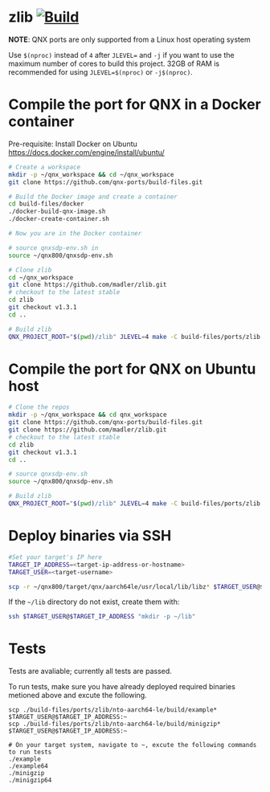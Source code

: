 # zlib [![Build](https://github.com/qnx-ports/build-files/actions/workflows/zlib.yml/badge.svg)](https://github.com/qnx-ports/build-files/actions/workflows/zlib.yml)

**NOTE**: QNX ports are only supported from a Linux host operating system

Use `$(nproc)` instead of `4` after `JLEVEL=` and `-j` if you want to use the maximum number of cores to build this project.
32GB of RAM is recommended for using `JLEVEL=$(nproc)` or `-j$(nproc)`.

# Compile the port for QNX in a Docker container

Pre-requisite: Install Docker on Ubuntu https://docs.docker.com/engine/install/ubuntu/
```bash
# Create a workspace
mkdir -p ~/qnx_workspace && cd ~/qnx_workspace
git clone https://github.com/qnx-ports/build-files.git

# Build the Docker image and create a container
cd build-files/docker
./docker-build-qnx-image.sh
./docker-create-container.sh

# Now you are in the Docker container

# source qnxsdp-env.sh in
source ~/qnx800/qnxsdp-env.sh

# Clone zlib
cd ~/qnx_workspace
git clone https://github.com/madler/zlib.git
# checkout to the latest stable
cd zlib
git checkout v1.3.1
cd ..

# Build zlib
QNX_PROJECT_ROOT="$(pwd)/zlib" JLEVEL=4 make -C build-files/ports/zlib install
```

# Compile the port for QNX on Ubuntu host
```bash
# Clone the repos
mkdir -p ~/qnx_workspace && cd qnx_workspace
git clone https://github.com/qnx-ports/build-files.git
git clone https://github.com/madler/zlib.git
# checkout to the latest stable
cd zlib
git checkout v1.3.1
cd ..

# source qnxsdp-env.sh
source ~/qnx800/qnxsdp-env.sh

# Build zlib
QNX_PROJECT_ROOT="$(pwd)/zlib" JLEVEL=4 make -C build-files/ports/zlib install
```

# Deploy binaries via SSH
```bash
#Set your target's IP here
TARGET_IP_ADDRESS=<target-ip-address-or-hostname>
TARGET_USER=<target-username>

scp -r ~/qnx800/target/qnx/aarch64le/usr/local/lib/libz* $TARGET_USER@$TARGET_IP_ADDRESS:~/lib
```

If the `~/lib` directory do not exist, create them with:
```bash
ssh $TARGET_USER@$TARGET_IP_ADDRESS "mkdir -p ~/lib"
````

# Tests
Tests are avaliable; currently all tests are passed.

To run tests, make sure you have already deployed required binaries metioned above and excute the following.
```base
scp ./build-files/ports/zlib/nto-aarch64-le/build/example* $TARGET_USER@$TARGET_IP_ADDRESS:~
scp ./build-files/ports/zlib/nto-aarch64-le/build/minigzip* $TARGET_USER@$TARGET_IP_ADDRESS:~

# On your target system, navigate to ~, excute the following commands to run tests
./example
./example64
./minigzip
./minigzip64

```
